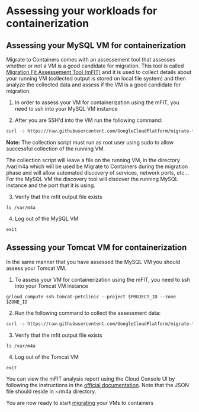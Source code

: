 # Assessing your workloads for containerization 

## Assessing your MySQL VM for containerization
Migrate to Containers comes with an assessement tool that assesses whether or not a VM is a good candidate for migration. This tool is called [Migration Fit Assessement Tool (mFIT)](https://cloud.google.com/migrate/containers/docs/fit-assessment) and it is used to collect details about your running VM (collected output is stored on local file system) and then analyze the collected data and assess if the VM is a good candidate for migration.

1) In order to assess your VM for containerization using the mFIT, you need to ssh into your MySQL VM instance 

2) After you are SSH'd into the VM run the following command:
``` bash
curl -s https://raw.githubusercontent.com/GoogleCloudPlatform/migrate-to-containers/main/scripts/assess_ldt.sh | bash
```

**Note:** The collection script must run as root user using sudo to allow successful collection of the running VM.

The collection script will leave a file on the running VM, in the directory /var/m4a which will be used be Migrate to Containers during the migration phase and will allow automated discovery of services, network ports, etc...  
For the MySQL VM the discovery tool will discover the running MySQL instance and the port that it is using.

3) Verify that the mfit output file exists
```
ls /var/m4a
```
4) Log out of the MySQL VM
```
exit
```

## Assessing your Tomcat VM for containerization
In the same manner that you have assessed the MySQL VM you should assess your Tomcat VM.

1) To assess your VM for containerization using the mFIT, you need to ssh into your Tomcat VM instance 
```
gcloud compute ssh tomcat-petclinic --project $PROJECT_ID --zone $ZONE_ID
```

2) Run the following command to collect the assessment data:
``` bash
curl -s https://raw.githubusercontent.com/GoogleCloudPlatform/migrate-to-containers/main/scripts/assess_mfit.sh | bash
```

3) Verify that the mfit output file exists
```
ls /var/m4a
```

4) Log out of the Tomcat VM
```
exit
```

You can view the mFIT analysis report using the Cloud Console UI by following the instructions in the [official documentation](https://cloud.google.com/migrate/containers/docs/fit-assessment#ldt-console). Note that the JSON file should reside in ~/m4a directory.  

You are now ready to start [migrating](../3-migrate/README.md) your VMs to containers

